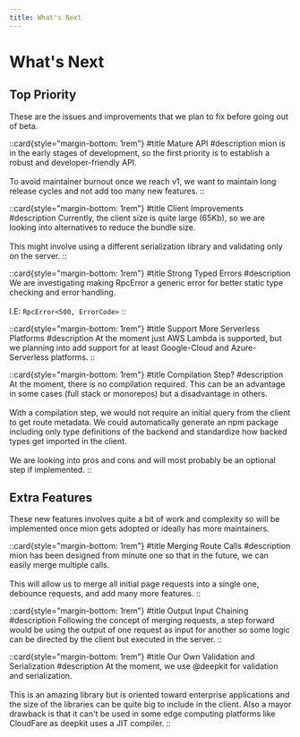 ```yaml
---
title: What's Next
---
```


# What's Next

## Top Priority

These are the issues and improvements that we plan to fix before going out of beta.

::card{style="margin-bottom: 1rem"}
#title
Mature API
#description
mion is in the early stages of development, so the first priority is to establish a robust and developer-friendly API.
<br/><br/>
To avoid maintainer burnout once we reach v1, we want to maintain long release cycles and not add too many new features.
::

::card{style="margin-bottom: 1rem"}
#title
Client Improvements
#description
Currently, the client size is quite large (65Kb), so we are looking into alternatives to reduce the bundle size.
<br/><br/>
This might involve using a different serialization library and validating only on the server.
::

::card{style="margin-bottom: 1rem"}
#title
Strong Typed Errors
#description
We are investigating making RpcError a generic error for better static type checking and error handling.
<br/><br/>
I.E: `RpcError<500, ErrorCode>`
::

::card{style="margin-bottom: 1rem"}
#title
Support More Serverless Platforms
#description
At the moment just AWS Lambda is supported, but we planning into add support for at least Google-Cloud and Azure-Serverless platforms.
::

::card{style="margin-bottom: 1rem"}
#title
Compilation Step?
#description
At the moment, there is no compilation required. This can be an advantage in some cases (full stack or monorepos) but a disadvantage in others.
<br/><br/>
With a compilation step, we would not require an initial query from the client to get route metadata.
We could automatically generate an npm package including only type definitions of the backend and standardize how backed types get imported in the client.
<br/><br/>
We are looking into pros and cons and will most probably be an optional step if implemented.
::

## Extra Features

These new features involves quite a bit of work and complexity so will be implemented once mion gets adopted or ideally has more maintainers.  

::card{style="margin-bottom: 1rem"}
#title
Merging Route Calls
#description
mion has been designed from minute one so that in the future, we can easily merge multiple calls. 
<br/><br/>
This will allow us to merge all initial page requests into a single one, debounce requests, and add many more features.
::

::card{style="margin-bottom: 1rem"}
#title
Output Input Chaining
#description
Following the concept of merging requests, a step forward would be using the output of one request as input for another so some logic can be directed by the client but executed in the server. 
::

::card{style="margin-bottom: 1rem"}
#title
Our Own Validation and Serialization 
#description
At the moment, we use @deepkit for validation and serialization.
<br/><br/>
This is an amazing library but is oriented toward enterprise applications and the size of the libraries can be quite big to include in the client.
Also a mayor drawback is that it can't be used in some edge computing platforms like CloudFare as deepkit uses a JIT compiler.
::
